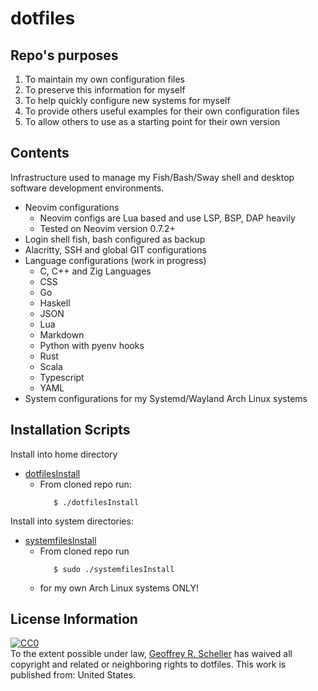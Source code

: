 # dotfiles

## Repo's purposes

1. To maintain my own configuration files
2. To preserve this information for myself
3. To help quickly configure new systems for myself
4. To provide others useful examples for their own configuration files
5. To allow others to use as a starting point for their own version

## Contents

Infrastructure used to manage my Fish/Bash/Sway
shell and desktop software development environments.

* Neovim configurations
  * Neovim configs are Lua based and use LSP, BSP, DAP heavily
  * Tested on Neovim version 0.7.2+
* Login shell fish, bash configured as backup
* Alacritty, SSH and global GIT configurations
* Language configurations (work in progress)
  * C, C++ and Zig Languages
  * CSS
  * Go
  * Haskell
  * JSON
  * Lua
  * Markdown
  * Python with pyenv hooks
  * Rust
  * Scala
  * Typescript
  * YAML
* System configurations for my Systemd/Wayland Arch Linux systems

## Installation Scripts

Install into home directory

* [dotfilesInstall](dotfilesInstall)
  * From cloned repo run:
    ```
       $ ./dotfilesInstall
    ```

Install into system directories:

* [systemfilesInstall](systemfilesInstall)
  * From cloned repo run
    ```
       $ sudo ./systemfilesInstall
    ```
  * for my own Arch Linux systems ONLY!

## License Information

<p xmlns:dct="http://purl.org/dc/terms/" xmlns:vcard="http://www.w3.org/2001/vcard-rdf/3.0#">
  <a rel="license"
     href="http://creativecommons.org/publicdomain/zero/1.0/">
    <img src="http://i.creativecommons.org/p/zero/1.0/88x31.png" style="border-style: none;" alt="CC0" />
  </a>
  <br />
  To the extent possible under law,
  <a rel="dct:publisher"
     href="https://github.com/grscheller">
    <span property="dct:title">Geoffrey R. Scheller</span></a>
  has waived all copyright and related or neighboring rights to
  <span property="dct:title">dotfiles</span>.
This work is published from:
<span property="vcard:Country" datatype="dct:ISO3166"
      content="US" about="https://github.com/grscheller">
  United States</span>.
</p>

